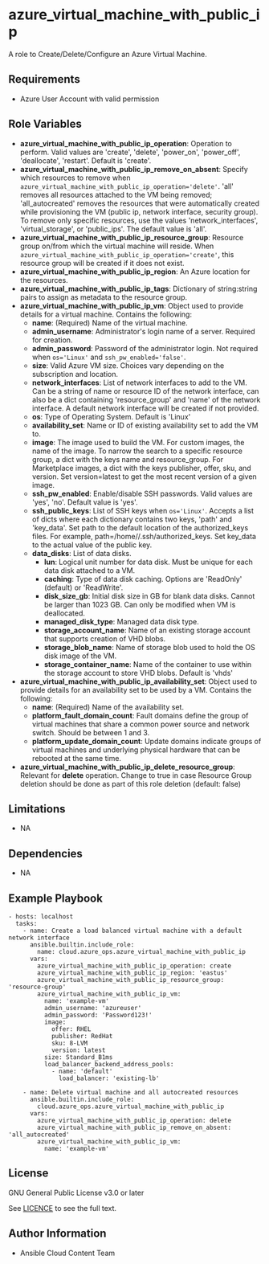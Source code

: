 azure_virtual_machine_with_public_ip
==================

A role to Create/Delete/Configure an Azure Virtual Machine.

Requirements
------------

* Azure User Account with valid permission

Role Variables
--------------

* **azure_virtual_machine_with_public_ip_operation**: Operation to perform. Valid values are 'create', 'delete', 'power_on', 'power_off', 'deallocate', 'restart'. Default is 'create'.
* **azure_virtual_machine_with_public_ip_remove_on_absent**: Specify which resources to remove when `azure_virtual_machine_with_public_ip_operation='delete'`. 'all' removes all resources attached to the VM being removed; 'all_autocreated' removes the resources that were automatically created while provisioning the VM (public ip, network interface, security group). To remove only specific resources, use the values 'network_interfaces', 'virtual_storage', or 'public_ips'. The default value is 'all'.
* **azure_virtual_machine_with_public_ip_resource_group**: Resource group on/from which the virtual machine will reside. When `azure_virtual_machine_with_public_ip_operation='create'`, this resource group will be created if it does not exist.
* **azure_virtual_machine_with_public_ip_region**: An Azure location for the resources.
* **azure_virtual_machine_with_public_ip_tags**: Dictionary of string:string pairs to assign as metadata to the resource group.
* **azure_virtual_machine_with_public_ip_vm**: Object used to provide details for a virtual machine. Contains the following:
  - **name**: (Required) Name of the virtual machine.
  - **admin_username**: Administrator's login name of a server. Required for creation.
  - **admin_password**: Password of the administrator login. Not required when `os='Linux'` and `ssh_pw_enabled='false'`.
  - **size**: Valid Azure VM size. Choices vary depending on the subscription and location.
  - **network_interfaces**: List of network interfaces to add to the VM. Can be a string of name or resource ID of the network interface, can also be a dict containing 'resource_group' and 'name' of the network interface. A default network interface will be created if not provided.
  - **os**: Type of Operating System. Default is 'Linux'
  - **availability_set**: Name or ID of existing availability set to add the VM to.
  - **image**: The image used to build the VM. For custom images, the name of the image. To narrow the search to a specific resource group, a dict with the keys name and resource_group. For Marketplace images, a dict with the keys publisher, offer, sku, and version. Set version=latest to get the most recent version of a given image.
  - **ssh_pw_enabled**: Enable/disable SSH passwords. Valid values are 'yes', 'no'. Default value is 'yes'.
  - **ssh_public_keys**: List of SSH keys when `os='Linux'`. Accepts a list of dicts where each dictionary contains two keys, 'path' and 'key_data'. Set path to the default location of the authorized_keys files. For example, path=/home/<admin username>/.ssh/authorized_keys. Set key_data to the actual value of the public key.
  - **data_disks**: List of data disks.
    - **lun**: Logical unit number for data disk. Must be unique for each data disk attached to a VM.
    - **caching**: Type of data disk caching. Options are 'ReadOnly' (default) or 'ReadWrite'.
    - **disk_size_gb**: Initial disk size in GB for blank data disks. Cannot be larger than 1023 GB. Can only be modified when VM is deallocated.
    - **managed_disk_type**: Managed data disk type.
    - **storage_account_name**: Name of an existing storage account that supports creation of VHD blobs.
    - **storage_blob_name**: Name of storage blob used to hold the OS disk image of the VM.
    - **storage_container_name**: Name of the container to use within the storage account to store VHD blobs. Default is 'vhds'
* **azure_virtual_machine_with_public_ip_availability_set**: Object used to provide details for an availability set to be used by a VM. Contains the following:
  - **name**: (Required) Name of the availability set.
  - **platform_fault_domain_count**: Fault domains define the group of virtual machines that share a common power source and network switch. Should be between 1 and 3.
  - **platform_update_domain_count**: Update domains indicate groups of virtual machines and underlying physical hardware that can be rebooted at the same time.
* **azure_virtual_machine_with_public_ip_delete_resource_group**: Relevant for **delete** operation. Change to true in case Resource Group deletion should be done as part of this role deletion (default: false) 

Limitations
------------

- NA

Dependencies
------------

- NA

Example Playbook
----------------

    - hosts: localhost
      tasks:
        - name: Create a load balanced virtual machine with a default network interface
          ansible.builtin.include_role:
            name: cloud.azure_ops.azure_virtual_machine_with_public_ip
          vars:
            azure_virtual_machine_with_public_ip_operation: create
            azure_virtual_machine_with_public_ip_region: 'eastus'
            azure_virtual_machine_with_public_ip_resource_group: 'resource-group'
            azure_virtual_machine_with_public_ip_vm:
              name: 'example-vm'
              admin_username: 'azureuser'
              admin_password: 'Password123!'
              image:
                offer: RHEL
                publisher: RedHat
                sku: 8-LVM
                version: latest
              size: Standard_B1ms
              load_balancer_backend_address_pools:
                - name: 'default'
                  load_balancer: 'existing-lb'

        - name: Delete virtual machine and all autocreated resources
          ansible.builtin.include_role:
            cloud.azure_ops.azure_virtual_machine_with_public_ip
          vars:
            azure_virtual_machine_with_public_ip_operation: delete
            azure_virtual_machine_with_public_ip_remove_on_absent: 'all_autocreated'
            azure_virtual_machine_with_public_ip_vm:
              name: 'example-vm'

License
-------

GNU General Public License v3.0 or later

See [LICENCE](https://github.com/redhat-cop/cloud.azure_ops/blob/main/LICENSE) to see the full text.

Author Information
------------------

- Ansible Cloud Content Team
